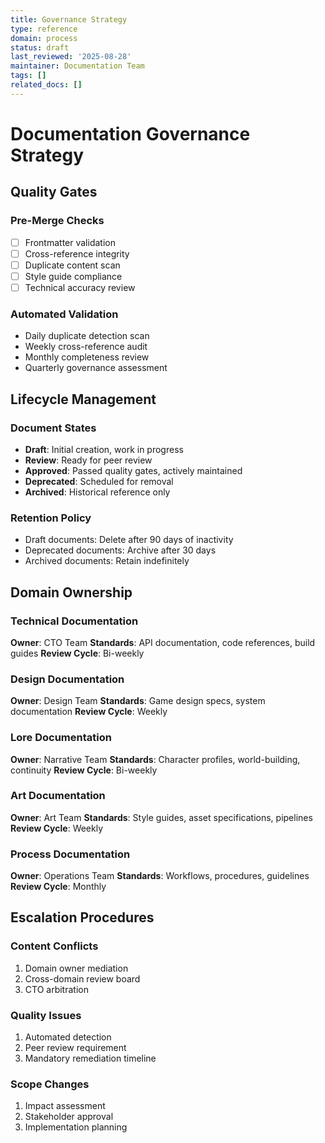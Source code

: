 ```yaml
---
title: Governance Strategy
type: reference
domain: process
status: draft
last_reviewed: '2025-08-28'
maintainer: Documentation Team
tags: []
related_docs: []
---
```



# Documentation Governance Strategy

## Quality Gates

### Pre-Merge Checks

- [ ] Frontmatter validation
- [ ] Cross-reference integrity
- [ ] Duplicate content scan
- [ ] Style guide compliance
- [ ] Technical accuracy review

### Automated Validation

- Daily duplicate detection scan
- Weekly cross-reference audit
- Monthly completeness review
- Quarterly governance assessment

## Lifecycle Management

### Document States

- **Draft**: Initial creation, work in progress
- **Review**: Ready for peer review
- **Approved**: Passed quality gates, actively maintained
- **Deprecated**: Scheduled for removal
- **Archived**: Historical reference only

### Retention Policy

- Draft documents: Delete after 90 days of inactivity
- Deprecated documents: Archive after 30 days
- Archived documents: Retain indefinitely

## Domain Ownership

### Technical Documentation

**Owner**: CTO Team
**Standards**: API documentation, code references, build guides
**Review Cycle**: Bi-weekly

### Design Documentation

**Owner**: Design Team
**Standards**: Game design specs, system documentation
**Review Cycle**: Weekly

### Lore Documentation

**Owner**: Narrative Team
**Standards**: Character profiles, world-building, continuity
**Review Cycle**: Bi-weekly

### Art Documentation

**Owner**: Art Team
**Standards**: Style guides, asset specifications, pipelines
**Review Cycle**: Weekly

### Process Documentation

**Owner**: Operations Team
**Standards**: Workflows, procedures, guidelines
**Review Cycle**: Monthly

## Escalation Procedures

### Content Conflicts

1. Domain owner mediation
2. Cross-domain review board
3. CTO arbitration

### Quality Issues

1. Automated detection
2. Peer review requirement
3. Mandatory remediation timeline

### Scope Changes

1. Impact assessment
2. Stakeholder approval
3. Implementation planning
